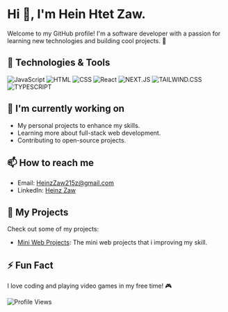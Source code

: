 # Hi 👋, I'm Hein Htet Zaw.
Welcome to my GitHub profile! I'm a software developer with a passion for learning new technologies and building cool projects. 🚀

## 🔧 Technologies & Tools
![JavaScript](https://img.shields.io/badge/JavaScript-F7DF1E?style=flat-square&logo=javascript&logoColor=black)
![HTML](https://img.shields.io/badge/HTML-E34F26?style=flat-square&logo=html5&logoColor=white)
![CSS](https://img.shields.io/badge/CSS-1572B6?style=flat-square&logo=css3&logoColor=white)
![React](https://img.shields.io/badge/React-61DAFB?style=flat-square&logo=react&logoColor=black)
![NEXT.JS](https://img.shields.io/badge/Next%20JS-232323?style=flat-square&logo=next.js&logoColor=white)
![TAILWIND.CSS](https://img.shields.io/badge/Tailwind%20CSS-38B2AC?style=flat-square&logo=tailwindcss&logoColor=white)
![TYPESCRIPT](https://img.shields.io/badge/TypeScript-3178C6?style=flat-square&logo=typescript&logoColor=white)

## 🌱 I'm currently working on
- My personal projects to enhance my skills.
- Learning more about full-stack web development.
- Contributing to open-source projects.

## 📫 How to reach me
- Email: [HeinzZaw215z@gmail.com](mailto:HeinzZaw215z@gmail.com)
- LinkedIn: [Heinz Zaw](https://www.linkedin.com/in/heinz-zaw-463b48314/)

## 🚀 My Projects
Check out some of my projects:
- [Mini Web Projects](https://github.com/Heinzaw215/WebProjects): The mini web projects that i improving my skill.

## ⚡ Fun Fact
I love coding and playing video games in my free time! 🎮

![Profile Views](https://komarev.com/ghpvc/?username=Heinzaw215&color=blue)
